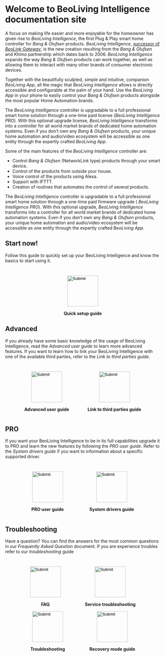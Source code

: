 # Welcome to BeoLiving Intelligence documentation site

A focus on making life easier and more enjoyable for the homeowner has given rise to _BeoLiving Intelligence_, the first Plug & Play smart home 
controller for _Bang & Olufsen_ products. _BeoLiving Intelligence_, [successor of _BeoLink Gateway_](bli-guides/bli-whats-new.md), is the new 
creation resulting from the _Bang & Olufsen_ and _Khimo_ partnership which dates back to 2006. _BeoLiving Intelligence_ expands the way _Bang & 
Olufsen_ products can work together, as well as allowing them to interact with many other brands of consumer electronic devices.

Together with the beautifully sculpted, simple and intuitive, companion _BeoLiving App_, all the magic that _BeoLiving Intelligence_ allows is 
directly accessible and configurable at the palm of your hand. Use the _BeoLiving App_ in your phone to easily control your _Bang & Olufsen_ 
products alongside the most popular Home Automation brands.

The _BeoLiving Intelligence_ controller is upgradable to a full professional smart home solution through a one-time paid license (_BeoLiving 
Intelligence PRO_). With this optional upgrade license, _BeoLiving Intelligence_ transforms into a controller for all world market brands of 
dedicated home automation systems. Even if you don’t own any _Bang & Olufsen_ products, your unique home automation and audio/video ecosystem 
will be accessible as one entity through the expertly crafted _BeoLiving App_.

Some of the main features of the _BeoLiving Intelligence_ controller are:

+ Control _Bang & Olufsen_ (NetworkLink type) products through your smart device.
+ Control of the products from outside your house.
+ Voice control of the products using Alexa.
+ Support with IFTTT.
+ Creation of routines that automates the control of several products.


The _BeoLiving Intelligence_ controller is upgradable to a full professional smart home solution through a one-time paid firmware upgrade (
_BeoLiving Intelligence PRO_). With this optional upgrade, _BeoLiving Intelligence_ transforms into a controller for all world market brands of 
dedicated home automation systems. Even if you don’t own any _Bang & Olufsen_ products, your unique home automation and audio/video ecosystem will
 be accessible as one entity through the expertly crafted _BeoLiving App_.


## Start now!

Follow this guide to quickly set up your BeoLiving Intelligence and know the basics to start using it.

<div style="margin:auto; width: 500px; margin-top: 40px">
   <div style="float:center">
      <div align="center">
         <input type="image" src="icons/quickstart.png" height="100px" onclick="location.href='https://ik-avi.github.io/doctest/bli-guides/bli-quick-setup-guide.html'"/>
      </div>
      <p align="center"><strong>Quick setup guide</strong></p>
   </div>
</div>
 
## Advanced

If you already have some basic knowledge of the usage of BeoLiving Intelligence, read the _Advanced user guide_ to learn more advanced features. If you want to learn how to link your BeoLiving Intelligence with one of the available third parties, refer to the _Link to third parties guide_.

<div style="margin:auto; width: 500px; display: flex; justify-content: space-evenly; margin-top: 40px">
   <div>
      <div align="center">
         <input src="icons/guides.png" onclick="location.href='https://ik-avi.github.io/doctest/bli-guides/bli-advanced-user-guide.html'" type="image" height="100px">
      </div>
      <p align="center"><strong>Advanced user guide</strong></p>
   </div>
   <div>
      <div align="center">
         <input src="icons/thirdparties.png" onclick="location.href='https://ik-avi.github.io/doctest/bli-guides/bli-link-third-party-service.html'" type="image" height="100px">
      </div>
      <p align="center"><strong>Link to third parties guide</strong></p>
   </div>
</div>
 
## PRO

If you want your BeoLiving Intelligence to be in its full capabilities upgrade it to PRO and learn the new features by following the _PRO user guide_. Refer to the _System drivers guide_ if you want to information about a specific supported driver.

<div style="margin:auto; width: 500px; display: flex; justify-content: space-evenly; margin-top: 40px">
   <div>
      <div align="center">
         <input src="icons/guides.png" onclick="location.href='https://ik-avi.github.io/doctest/bli-guides/bli-pro-user-guide.html'" type="image" height="100px">
      </div>
      <p align="center"><strong>PRO user guide</strong></p>
   </div>
   <div>
      <div align="center">
         <input src="icons/systems.png" onclick="location.href='https://ik-avi.github.io/doctest/bli-help-files/drivers/main.html'" type="image" height="100px">
      </div>
      <p align="center"><strong>System drivers guide</strong></p>
   </div>
</div>

  
  
## Troubleshooting

Have a question? You can find the answers for the most common questions in our _Frequently Asked Question_ document. If you are experience troubles refer to our _troubleshooting_ guide

<div style="display:flex; flex-direction: column; margin-top: 40px"> 

 <div style="margin:auto; width: 500px; display: flex; justify-content: space-evenly;">
   <div>
      <div align="center">
         <input src="icons/faq.png" onclick="location.href='https://ik-avi.github.io/doctest/bli-guides/bli-faq.html'" type="image" height="100px">
      </div>
      <p align="center"><strong>FAQ</strong></p>
   </div>
   <div>
      <div align="center">
         <input src="icons/troubleshooting.png" onclick="location.href='https://ik-avi.github.io/doctest/bli-guides/bli-service-troubleshooting.html'" type="image" height="100px">
      </div>
      <p align="center"><strong>Service troubleshooting</strong></p>
   </div>
</div>

<div style="margin:auto; width: 500px; display: flex; justify-content: space-evenly;">
   <div>
      <div align="center">
         <input src="icons/troubleshooting.png" onclick="location.href='https://ik-avi.github.io/doctest/bli-guides/bli-troubleshooting.html'" type="image" height="100px">
      </div>
      <p align="center"><strong>Troubleshooting</strong></p>
   </div>
   <div>
      <div align="center">
         <input src="icons/recovery.png" onclick="location.href='https://ik-avi.github.io/doctest/bli-guides/bli-recovery-mode-guide.html'" type="image" height="100px">
      </div>
      <p align="center"><strong>Recovery mode guide</strong></p>
   </div>
</div>


</div>
 
  



